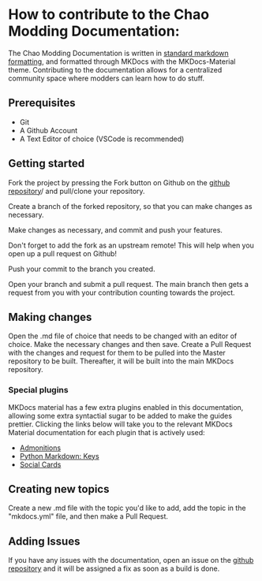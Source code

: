 # How to contribute to the Chao Modding Documentation:

The Chao Modding Documentation is written in [standard markdown formatting](https://www.markdownguide.org/cheat-sheet/), and formatted through MKDocs with the MKDocs-Material theme. Contributing to the documentation allows for a centralized community space where modders can learn how to do stuff.

## Prerequisites

* Git
* A Github Account
* A Text Editor of choice (VSCode is recommended)

## Getting started

Fork the project by pressing the Fork button on Github on the [github repository](https://github.com/NostalgiaNinja/ChaoModding_Docs)/ and pull/clone your repository.

Create a branch of the forked repository, so that you can make changes as necessary.

Make changes as necessary, and commit and push your features.  

Don't forget to add the fork as an upstream remote! This will help when you open up a pull request on Github!

Push your commit to the branch you created.

Open your branch and submit a pull request. The main branch then gets a request from you with your contribution counting towards the project.

## Making changes

Open the .md file of choice that needs to be changed with an editor of choice.  Make the necessary changes and then save. Create a Pull Request with the changes and request for them to be pulled into the Master repository to be built.  Thereafter, it will be built into the main MKDocs repository.

### Special plugins

MKDocs material has a few extra plugins enabled in this documentation, allowing some extra syntactial sugar to be added to make the guides prettier. Clicking the links below will take you to the relevant MKDocs Material documentation for each plugin that is actively used:

* [Admonitions](https://squidfunk.github.io/mkdocs-material/reference/admonitions/)
* [Python Markdown: Keys](https://facelessuser.github.io/pymdown-extensions/extensions/keys/) 
* [Social Cards](https://squidfunk.github.io/mkdocs-material/setup/setting-up-social-cards/?h=social)

## Creating new topics

Create a new .md file with the topic you'd like to add, add the topic in the "mkdocs.yml" file, and then make a Pull Request.

## Adding Issues

If you have any issues with the documentation, open an issue on the [github repository](https://github.com/NostalgiaNinja/ChaoModding_Docs) and it will be assigned a fix as soon as a build is done.

